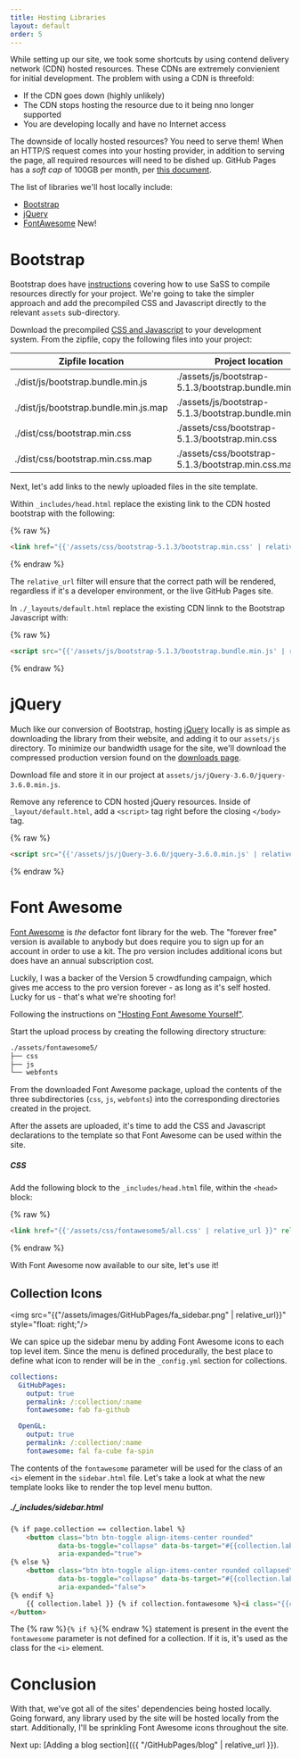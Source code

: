 ```yaml
---
title: Hosting Libraries
layout: default
order: 5
---
```


While setting up our site, we took some shortcuts by using contend delivery network (CDN) hosted resources. These CDNs 
are extremely convienient for initial development. The problem with using a CDN is threefold: 

- If the CDN goes down (highly unlikely)
- The CDN stops hosting the resource due to it being nno longer supported
- You are developing locally and have no Internet access

The downside of locally hosted resources? You need to serve them! When an HTTP/S request comes into your hosting 
provider, in addition to serving the page, all required resources will need to be dished up. GitHub Pages has a *soft cap* of 100GB per month, per [this document](https://docs.github.com/en/pages/getting-started-with-github-pages/about-github-pages). 

The list of libraries we'll host locally include:
- [Bootstrap](https://getbootstrap.com/)
- [jQuery](https://jquery.com/)
- [FontAwesome](https://fontawesome.com/) <span class="badge bg-success">New!</span>

# Bootstrap
Bootstrap does have [instructions](https://getbootstrap.com/docs/5.1/getting-started/download/) covering how to use SaSS to compile resources directly for your project. We're going to take the simpler approach and add the precompiled CSS and Javascript directly to the relevant `assets` sub-directory.  

Download the precompiled [CSS and Javascript](https://getbootstrap.com/docs/5.1/getting-started/download/#compiled-css-and-js) to your development system. From the zipfile, copy the following files into your project:


| Zipfile location      | Project location |
| ----------- | ----------- |
| ./dist/js/bootstrap.bundle.min.js      | ./assets/js/bootstrap-5.1.3/bootstrap.bundle.min.js    |
| ./dist/js/bootstrap.bundle.min.js.map | ./assets/js/bootstrap-5.1.3/bootstrap.bundle.min.js.map |
| ./dist/css/bootstrap.min.css   | ./assets/css/bootstrap-5.1.3/bootstrap.min.css        |
| ./dist/css/bootstrap.min.css.map | ./assets/css/bootstrap-5.1.3/bootstrap.min.css.map |

Next, let's add links to the newly uploaded files in the site template. 

Within `_includes/head.html` replace the existing link to the CDN hosted bootstrap with the following:

{% raw %}
```html
<link href="{{'/assets/css/bootstrap-5.1.3/bootstrap.min.css' | relative_url }}" rel="stylesheet">
```
{% endraw %}

The `relative_url` filter will ensure that the correct path will be rendered, regardless if it's a developer environment, or the live GitHub Pages site. 


In `./_layouts/default.html` replace the existing CDN linnk to the Bootstrap Javascript with:

{% raw %}
```html
<script src="{{'/assets/js/bootstrap-5.1.3/bootstrap.bundle.min.js' | relative_url }}"></script>
```
{% endraw %}

# jQuery
Much like our conversion of Bootstrap, hosting [jQuery](https://jquery.com/) locally is as simple as downloading 
the library from their website, and adding it to our `assets/js` directory. To minimize our bandwidth usage for the site, we'll download the compressed production version found on the [downloads page](https://jquery.com/download/). 

Download file and store it in our project at `assets/js/jQuery-3.6.0/jquery-3.6.0.min.js`. 

Remove any reference to CDN hosted jQuery resources. Inside of `_layout/default.html`, add a `<script>` tag right before the closing `</body>` tag. 

{% raw %}
```html
<script src="{{'/assets/js/jQuery-3.6.0/jquery-3.6.0.min.js' | relative_url }}"></script>
```
{% endraw %}

# Font Awesome
[Font Awesome](https://fontawesome.com/) is *the* defactor font library for the web. The "forever free" version is available to 
anybody but does require you to sign up for an account in order to use a kit. The pro version includes additional icons but does have an annual subscription cost. 

Luckily, I was a backer of the Version 5 crowdfunding campaign, which gives me access to the pro version forever - as long as it's self hosted. Lucky for us - that's what we're shooting for! 

Following the instructions on ["Hosting Font Awesome Yourself"](https://fontawesome.com/v5.15/how-to-use/on-the-web/setup/hosting-font-awesome-yourself).

Start the upload process by creating the following directory structure:

```bash
./assets/fontawesome5/
├── css
├── js
└── webfonts
```

From the downloaded Font Awesome package, upload the contents of the three subdirectories (`css`, `js`, `webfonts`) into the corresponding directories created in the project.

After the assets are uploaded, it's time to add the CSS and Javascript declarations to the template so that Font Awesome can be used within the site. 

##### CSS
Add the following block to the `_includes/head.html` file, within the `<head>` block:

{% raw %}
```html
<link href="{{'/assets/css/fontawesome5/all.css' | relative_url }}" rel="stylesheet">
```
{% endraw %}

With Font Awesome now available to our site, let's use it! 

## Collection Icons

<img src="{{"/assets/images/GitHubPages/fa_sidebar.png" | relative_url}}" style="float: right;"/>

We can spice up the sidebar menu by adding Font Awesome icons to each top level item. Since the menu is defined procedurally, the best place to define what icon to render will be in the `_config.yml` section for collections. 

```yaml
collections:
  GitHubPages:
    output: true
    permalink: /:collection/:name
    fontawesome: fab fa-github

  OpenGL:
    output: true
    permalink: /:collection/:name
    fontawesome: fal fa-cube fa-spin
```

The contents of the `fontawesome` parameter will be used for the class of an `<i>` element in the `sidebar.html` file. Let's take a look at what the new template looks like to render the top level menu button.

##### ./_includes/sidebar.html
```html
{% if page.collection == collection.label %}
    <button class="btn btn-toggle align-items-center rounded" 
            data-bs-toggle="collapse" data-bs-target="#{{collection.label}}-collapse" 
            aria-expanded="true">
{% else %}
    <button class="btn btn-toggle align-items-center rounded collapsed" 
            data-bs-toggle="collapse" data-bs-target="#{{collection.label}}-collapse" 
            aria-expanded="false">
{% endif %}            
    {{ collection.label }} {% if collection.fontawesome %}<i class="{{collection.fontawesome}} p-1"></i>{% endif %}
</button>
```

The {% raw %}`{% if %}`{% endraw %} statement is present in the event the `fontawesome` parameter is not defined for a collection. If it is, it's used as the class for the `<i>` element. 

# Conclusion
With that, we've got all of the sites' dependencies being hosted locally. Going forward, any library used by the site will be hosted locally from the start. Additionally, I'll be sprinkling Font Awesome icons throughout the site. 

Next up: [Adding a blog section]({{ "/GitHubPages/blog" | relative_url }}).